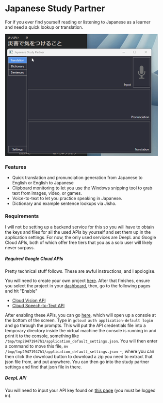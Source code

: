 # Japanese Study Partner
For if you ever find yourself reading or listening to Japanese as a learner and need a quick lookup or translation.

![](/ReadmeData/Overview.gif)

### Features

- Quick translation and pronunciation generation from Japanese to English or English to Japanese 
- Clipboard monitoring to let you use the Windows snipping tool to grab text from images, video, or games.
- Voice-to-text to let you practice speaking in Japanese.
- Dictionary and example sentence lookups via Jisho.

### Requirements

I will not be setting up a backend service for this so you will have to obtain the keys and files for all the used APIs by yourself and set them up in the application settings. For now, the only used services are DeepL and Google Cloud APIs, both of which offer free tiers that you as a solo user will likely never surpass. 

##### Required Google Cloud APIs

Pretty technical stuff follows. These are awful instructions, and I apologise.

 You will need to create your own project [here](https://console.cloud.google.com/projectcreate). After that finishes, ensure you select the project in your [dashboard](https://console.cloud.google.com/home/dashboard), then, go to the following pages and hit "Enable"
- [Cloud Vision API](https://console.cloud.google.com/apis/api/vision.googleapis.com/overview)
- [Cloud Speech-to-Text API](https://console.cloud.google.com/apis/api/speech.googleapis.com/overview)

After enabling these APIs, you can go [here](https://console.cloud.google.com/welcome?cloudshell=true), which will open up a console at the bottom of the screen. Type in `gcloud auth application-default login` and go through the prompts. This will put the API credentials file into a temporary directory inside the virtual machine the console is running in and print it to the console, something like `/tmp/tmp29471947h1/application_default_settings.json`. You will then enter a command to move this file, `mv /tmp/tmp29471947h1/application_default_settings.json ~`, where you can then click the download button to download a zip you need to extract that json file from, and put anywhere. You can then go into the study partner settings and find that json file in there.

##### DeepL API

You will need to input your API key found on [this page](https://www.deepl.com/account/summary) (you must be logged in).